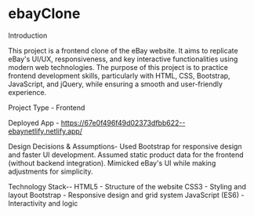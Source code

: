 # ebayClone

Introduction

This project is a frontend clone of the eBay website. It aims to replicate eBay's UI/UX, responsiveness, and key interactive functionalities using modern web technologies. The purpose of this project is to practice frontend development skills, particularly with HTML, CSS, Bootstrap, JavaScript, and jQuery, while ensuring a smooth and user-friendly experience.

Project Type - Frontend

Deployed App - https://67e0f496f49d02373dfbb622--ebaynetlify.netlify.app/

Design Decisions & Assumptions-
Used Bootstrap for responsive design and faster UI development.
Assumed static product data for the frontend (without backend integration).
Mimicked eBay's UI while making adjustments for simplicity.

Technology Stack--
HTML5 - Structure of the website
CSS3 - Styling and layout
Bootstrap - Responsive design and grid system
JavaScript (ES6) - Interactivity and logic
